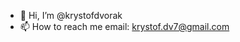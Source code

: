 - 👋 Hi, I’m @krystofdvorak
- 📫 How to reach me   email: krystof.dv7@gmail.com

<!---
krystofdvorak/krystofdvorak is a ✨ special ✨ repository because its `README.md` (this file) appears on your GitHub profile.
You can click the Preview link to take a look at your changes.
--->
